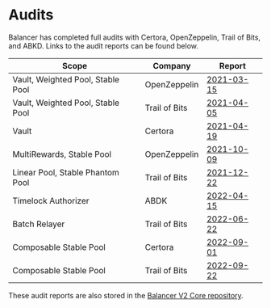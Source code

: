 # Audits

Balancer has completed full audits with Certora, OpenZeppelin, Trail of Bits, and ABKD. Links to the audit reports can be found below.



| Scope                             | Company       | Report                                                                                                              |
| --------------------------------- | ------------- | ------------------------------------------------------------------------------------------------------------------- |
| Vault, Weighted Pool, Stable Pool | OpenZeppelin  | [2021-03-15](https://github.com/balancer-labs/balancer-v2-monorepo/blob/master/audits/openzeppelin/2021-03-15.pdf)  |
| Vault, Weighted Pool, Stable Pool | Trail of Bits | [2021-04-05](https://github.com/balancer-labs/balancer-v2-monorepo/blob/master/audits/trail-of-bits/2021-04-05.pdf) |
| Vault                             | Certora       | [2021-04-19](https://github.com/balancer-labs/balancer-v2-monorepo/blob/master/audits/certora/2021-04-19.pdf)       |
| MultiRewards, Stable Pool         | OpenZeppelin  | [2021-10-09](https://github.com/balancer-labs/balancer-v2-monorepo/blob/master/audits/openzeppelin/2021-10-09.pdf)  |
| Linear Pool, Stable Phantom Pool  | Trail of Bits | [2021-12-22](https://github.com/balancer-labs/balancer-v2-monorepo/blob/master/audits/trail-of-bits/2021-12-22.pdf) |
| Timelock Authorizer               | ABDK          | [2022-04-15](https://github.com/balancer-labs/balancer-v2-monorepo/blob/master/audits/abdk/2022-04-15.pdf)          |
| Batch Relayer                     | Trail of Bits | [2022-06-22](https://github.com/balancer-labs/balancer-v2-monorepo/blob/master/audits/trail-of-bits/2022-06-22.pdf) |
| Composable Stable Pool            | Certora       | [2022-09-01](https://github.com/balancer-labs/balancer-v2-monorepo/blob/master/audits/certora/2022-09-01.pdf)       |
| Composable Stable Pool            | Trail of Bits | [2022-09-22](https://github.com/balancer-labs/balancer-v2-monorepo/blob/master/audits/trail-of-bits/2022-09-22.pdf) |

These audit reports are also stored in the [Balancer V2 Core repository](https://github.com/balancer-labs/balancer-core-v2/tree/master/audits).
